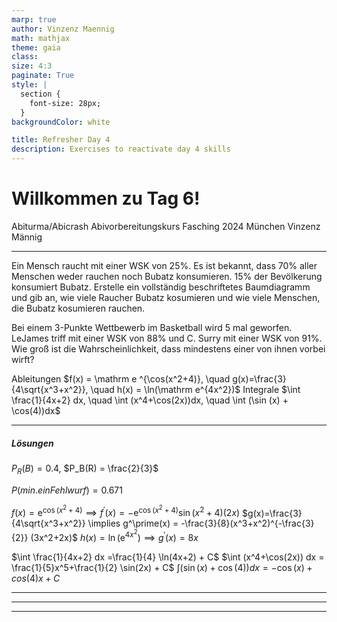```yaml
---
marp: true
author: Vinzenz Maennig
math: mathjax
theme: gaia
class: 
size: 4:3
paginate: True
style: |
  section {
    font-size: 28px;
  }
backgroundColor: white

title: Refresher Day 4
description: Exercises to reactivate day 4 skills
---
```

# Willkommen zu Tag 6!
Abiturma/Abicrash Abivorbereitungskurs
Fasching 2024 München
Vinzenz Männig

---
<!--header: Wiederholung Tag 5-->
<!--footer: Abiturma/Abicrash Abivorbereitungskurs | Fasching 2024 München | Vinzenz Männig-->
Ein Mensch raucht mit einer WSK von 25%. Es ist bekannt, dass 70% aller Menschen weder rauchen noch Bubatz konsumieren. 15% der Bevölkerung konsumiert Bubatz. Erstelle ein vollständig beschriftetes Baumdiagramm und gib an, wie viele Raucher Bubatz kosumieren und wie viele Menschen, die Bubatz kosumieren rauchen.

Bei einem 3-Punkte Wettbewerb im Basketball wird 5 mal geworfen. LeJames triff mit einer WSK von 88% und C. Surry mit einer WSK von 91%. Wie groß ist die Wahrscheinlichkeit, dass mindestens einer von ihnen vorbei wirft?

Ableitungen
$f(x) = \mathrm e ^{\cos(x^2+4)}, \quad g(x)=\frac{3}{4\sqrt{x^3+x^2}}, \quad h(x) = \ln(\mathrm e^{4x^2})$
Integrale
$\int \frac{1}{4x+2} dx, \quad \int (x^4+\cos(2x))dx, \quad \int (\sin (x) + \cos(4))dx$

---
##### Lösungen
$P_R(B) = 0.4$, $P_B(R) = \frac{2}{3}$

$P(min. ein Fehlwurf)=0.671$

$f(x) = \mathrm e ^{\cos(x^2+4)} \implies f^\prime(x) = - \mathrm e ^{\cos(x^2+4)} \sin(x^2+4) (2x)$
$g(x)=\frac{3}{4\sqrt{x^3+x^2}} \implies g^\prime(x) = -\frac{3}{8}(x^3+x^2)^{-\frac{3}{2}} (3x^2+2x)$
$h(x) = \ln(\mathrm e^{4x^2}) \implies g^\prime(x) = 8x$

$\int \frac{1}{4x+2} dx =\frac{1}{4} \ln(4x+2) + C$
$\int (x^4+\cos(2x)) dx = \frac{1}{5}x^5+\frac{1}{2} \sin(2x) + C$
$\int (\sin (x) + \cos(4)) dx = -\cos(x) + cos(4)x + C$

---

---

---